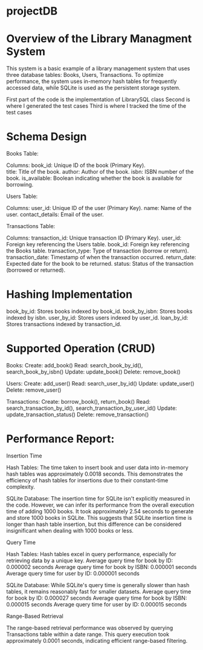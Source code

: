 # projectDB
# Overview of the Library Managment System
This system is a basic example of a library management system that uses three database tables: Books, Users, Transactions.
To optimize performance, the system uses in-memory hash tables for frequently accessed data, while SQLite is used as the persistent storage system.

First part of the code is the implementation of LibrarySQL class
Second is where I generated the test cases
Third is where I tracked the time of the test cases

# Schema Design

Books Table:

Columns:
book_id: Unique ID of the book (Primary Key). <br/>
title: Title of the book.
author: Author of the book.
isbn: ISBN number of the book.
is_available: Boolean indicating whether the book is available for borrowing.

Users Table:

Columns:
user_id: Unique ID of the user (Primary Key).
name: Name of the user.
contact_details: Email of the user.

Transactions Table:

Columns:
transaction_id: Unique transaction ID (Primary Key).
user_id: Foreign key referencing the Users table.
book_id: Foreign key referencing the Books table.
transaction_type: Type of transaction (borrow or return).
transaction_date: Timestamp of when the transaction occurred.
return_date: Expected date for the book to be returned.
status: Status of the transaction (borrowed or returned).

# Hashing Implementation

book_by_id: Stores books indexed by book_id. 
book_by_isbn: Stores books indexed by isbn.
user_by_id: Stores users indexed by user_id. 
loan_by_id: Stores transactions indexed by transaction_id. 

# Supported Operation (CRUD)

Books:
Create: add_book()
Read: search_book_by_id(), search_book_by_isbn()
Update: update_book()
Delete: remove_book()

Users:
Create: add_user()
Read: search_user_by_id()
Update: update_user()
Delete: remove_user()

Transactions:
Create: borrow_book(), return_book()
Read: search_transaction_by_id(), search_transaction_by_user_id()
Update: update_transaction_status()
Delete: remove_transaction()

# Performance Report:

Insertion Time

Hash Tables: The time taken to insert book and user data into in-memory hash tables was approximately 0.0018 seconds. This demonstrates the efficiency of hash tables for insertions due to their constant-time complexity.

SQLite Database: The insertion time for SQLite isn't explicitly measured in the code. However, we can infer its performance from the overall execution time of adding 1000 books. It took approximately 2.54 seconds to generate and store 1000 books in SQLite. This suggests that SQLite insertion time is longer than hash table insertion, but this difference can be considered insignificant when dealing with 1000 books or less.

Query Time

Hash Tables: Hash tables excel in query performance, especially for retrieving data by a unique key.
Average query time for book by ID: 0.000002 seconds
Average query time for book by ISBN: 0.000001 seconds
Average query time for user by ID: 0.000001 seconds

SQLite Database: While SQLite's query time is generally slower than hash tables, it remains reasonably fast for smaller datasets.
Average query time for book by ID: 0.000027 seconds
Average query time for book by ISBN: 0.000015 seconds
Average query time for user by ID: 0.000015 seconds

Range-Based Retrieval

The range-based retrieval performance was observed by querying Transactions table within a date range. This query execution took approximately 0.0001 seconds, indicating efficient range-based filtering.
